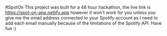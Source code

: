 #SpotOn
This project was built for a 48 hour hackathon, the live link is https://spot-on-app.netlify.app however it won't work for you unless you give me the email address connected to your Spotify account as I need to add each email manually because of the limitations of the Spotify API. Have fun :)
